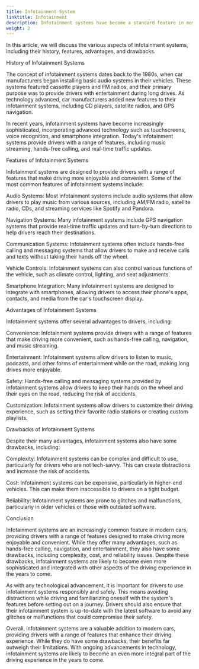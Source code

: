 ```yaml
---
title: Infotainment System
linktitle: Infotainment
description: Infotainment systems have become a standard feature in most modern cars. They combine entertainment and information functionalities, providing drivers with access to music, navigation, communication, and vehicle controls.
weight: 2
---
```

<!-- markdownlint-disable MD033 -->
 In this article, we will discuss the various aspects of infotainment systems, including their history, features, advantages, and drawbacks.

History of Infotainment Systems

The concept of infotainment systems dates back to the 1980s, when car manufacturers began installing basic audio systems in their vehicles. These systems featured cassette players and FM radios, and their primary purpose was to provide drivers with entertainment during long drives. As technology advanced, car manufacturers added new features to their infotainment systems, including CD players, satellite radios, and GPS navigation.

In recent years, infotainment systems have become increasingly sophisticated, incorporating advanced technology such as touchscreens, voice recognition, and smartphone integration. Today's infotainment systems provide drivers with a range of features, including music streaming, hands-free calling, and real-time traffic updates.

Features of Infotainment Systems

Infotainment systems are designed to provide drivers with a range of features that make driving more enjoyable and convenient. Some of the most common features of infotainment systems include:

Audio Systems: Most infotainment systems include audio systems that allow drivers to play music from various sources, including AM/FM radio, satellite radio, CDs, and streaming services like Spotify and Pandora.

Navigation Systems: Many infotainment systems include GPS navigation systems that provide real-time traffic updates and turn-by-turn directions to help drivers reach their destinations.

Communication Systems: Infotainment systems often include hands-free calling and messaging systems that allow drivers to make and receive calls and texts without taking their hands off the wheel.

Vehicle Controls: Infotainment systems can also control various functions of the vehicle, such as climate control, lighting, and seat adjustments.

Smartphone Integration: Many infotainment systems are designed to integrate with smartphones, allowing drivers to access their phone's apps, contacts, and media from the car's touchscreen display.

Advantages of Infotainment Systems

Infotainment systems offer several advantages to drivers, including:

Convenience: Infotainment systems provide drivers with a range of features that make driving more convenient, such as hands-free calling, navigation, and music streaming.

Entertainment: Infotainment systems allow drivers to listen to music, podcasts, and other forms of entertainment while on the road, making long drives more enjoyable.

Safety: Hands-free calling and messaging systems provided by infotainment systems allow drivers to keep their hands on the wheel and their eyes on the road, reducing the risk of accidents.

Customization: Infotainment systems allow drivers to customize their driving experience, such as setting their favorite radio stations or creating custom playlists.

Drawbacks of Infotainment Systems

Despite their many advantages, infotainment systems also have some drawbacks, including:

Complexity: Infotainment systems can be complex and difficult to use, particularly for drivers who are not tech-savvy. This can create distractions and increase the risk of accidents.

Cost: Infotainment systems can be expensive, particularly in higher-end vehicles. This can make them inaccessible to drivers on a tight budget.

Reliability: Infotainment systems are prone to glitches and malfunctions, particularly in older vehicles or those with outdated software.

Conclusion

Infotainment systems are an increasingly common feature in modern cars, providing drivers with a range of features designed to make driving more enjoyable and convenient. While they offer many advantages, such as hands-free calling, navigation, and entertainment, they also have some drawbacks, including complexity, cost, and reliability issues. Despite these drawbacks, infotainment systems are likely to become even more sophisticated and integrated with other aspects of the driving experience in the years to come.

As with any technological advancement, it is important for drivers to use infotainment systems responsibly and safely. This means avoiding distractions while driving and familiarizing oneself with the system's features before setting out on a journey. Drivers should also ensure that their infotainment system is up-to-date with the latest software to avoid any glitches or malfunctions that could compromise their safety.

Overall, infotainment systems are a valuable addition to modern cars, providing drivers with a range of features that enhance their driving experience. While they do have some drawbacks, their benefits far outweigh their limitations. With ongoing advancements in technology, infotainment systems are likely to become an even more integral part of the driving experience in the years to come.